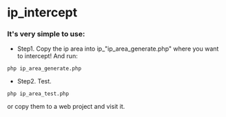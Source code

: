 # ip_intercept

### It's very simple to use:
* Step1. Copy the ip area into ip_"ip_area_generate.php" where you want to intercept! And run:
```
php ip_area_generate.php
```
* Step2. Test.
```
php ip_area_test.php
```
or copy them to a web project and visit it.
